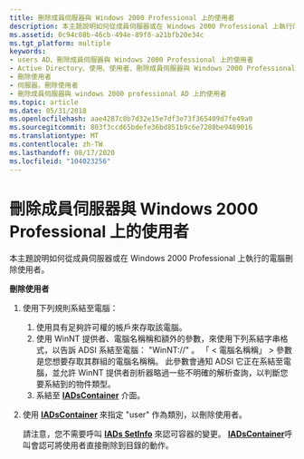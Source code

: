 ```yaml
---
title: 刪除成員伺服器與 Windows 2000 Professional 上的使用者
description: 本主題說明如何從成員伺服器或在 Windows 2000 Professional 上執行的電腦刪除使用者。
ms.assetid: 0c94c08b-46cb-494e-89f8-a21bfb20e34c
ms.tgt_platform: multiple
keywords:
- users AD、刪除成員伺服器與 Windows 2000 Professional 上的使用者
- Active Directory、使用、使用者、刪除成員伺服器與 Windows 2000 Professional 上的使用者
- 刪除使用者
- 伺服器，刪除使用者
- 刪除成員伺服器與 windows 2000 professional AD 上的使用者
ms.topic: article
ms.date: 05/31/2018
ms.openlocfilehash: aae4287c8b7d32e15e7df3e73f365409d7fe49a0
ms.sourcegitcommit: 803f3ccd65bdefe36bd851b9c6e7280be9489016
ms.translationtype: MT
ms.contentlocale: zh-TW
ms.lasthandoff: 08/17/2020
ms.locfileid: "104023256"
---
```

# <a name="deleting-users-on-member-servers-and-windows-2000-professional"></a>刪除成員伺服器與 Windows 2000 Professional 上的使用者

本主題說明如何從成員伺服器或在 Windows 2000 Professional 上執行的電腦刪除使用者。

**刪除使用者**

1.  使用下列規則系結至電腦：
    1.  使用具有足夠許可權的帳戶來存取該電腦。
    2.  使用 WinNT 提供者、電腦名稱稱和額外的參數，來使用下列系結字串格式，以告訴 ADSI 系結至電腦： "WinNT://" <computer name> <computer> 。 「 &lt; 電腦名稱稱」 &gt; 參數是您想要存取其群組的電腦名稱稱。 此參數會通知 ADSI 它正在系結至電腦，並允許 WinNT 提供者剖析器略過一些不明確的解析查詢，以判斷您要系結到的物件類型。
    3.  系結至 [**IADsContainer**](/windows/desktop/api/iads/nn-iads-iadscontainer) 介面。
2.  使用 [**IADsContainer**](/windows/desktop/api/iads/nf-iads-iadscontainer-delete) 來指定 "user" 作為類別，以刪除使用者。

    請注意，您不需要呼叫 [**IADs SetInfo**](/windows/desktop/api/iads/nf-iads-iads-setinfo) 來認可容器的變更。 [**IADsContainer**](/windows/desktop/api/iads/nf-iads-iadscontainer-delete)呼叫會認可將使用者直接刪除到目錄的動作。

 

 